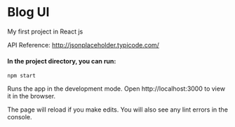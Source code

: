 Blog UI
===============

My first project in React js 

API Reference: http://jsonplaceholder.typicode.com/

#### In the project directory, you can run:

`npm start`

Runs the app in the development mode.
Open http://localhost:3000 to view it in the browser.

The page will reload if you make edits.
You will also see any lint errors in the console.
